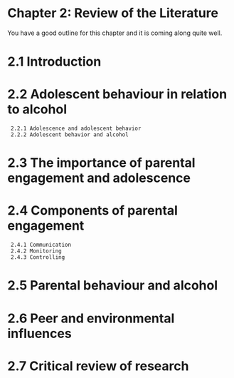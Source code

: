#  Chapter 2: Review of the Literature
You have a good outline for this chapter and it is coming along quite well.

# 2.1 Introduction  
# 2.2 Adolescent behaviour in relation to alcohol
	 2.2.1 Adolescence and adolescent behavior
	 2.2.2 Adolescent behavior and alcohol
# 2.3 The importance of parental engagement and adolescence
# 2.4 Components of parental engagement
	 2.4.1 Communication
	 2.4.2 Monitoring
	 2.4.3 Controlling
# 2.5 Parental behaviour and alcohol
# 2.6 Peer and environmental influences
# 2.7 Critical review of research



    
    
    
    
    
    
    
    
    
    
    
    
    